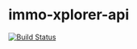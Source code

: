 # immo-xplorer-api

[![Build Status](https://travis-ci.org/lnasc/immo-xplorer-api.svg?branch=master)](https://travis-ci.org/lnasc/immo-xplorer-api)
